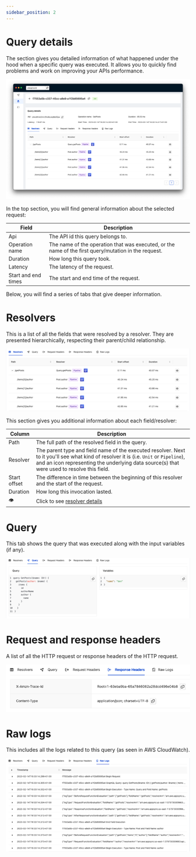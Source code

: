 ```yaml
---
sidebar_position: 2
---
```


# Query details

The section gives you detailed information of what happened under the hood when a specific query was executed. It allows you to quickly find problems and work on improving your APIs performance.

![Query Details](img/query-details.png)

In the top section, you will find general information about the selected request:

| Field | Description |
| -- | -- |
| Api |  The API id this query belongs to.
| Operation name |  The name of the operation that was executed, or the name of the first query/mutation in the request. |
| Duration |  How long this query took. |
| Latency | The latency of the request. |
| Start and end times |  The start and end time of the request. |

Below, you will find a series of tabs that give deeper information.

# Resolvers

This is a list of all the fields that were resolved by a resolver. They are presented hierarchically, respecting their parent/child relationship.

![Resolvers](img/resolvers.png)

This section gives you additional information about each field/resolver:

| Column | Description |
| ---  | --- | 
| Path|  The full path of the resolved field in the query. |
| Resolver| The parent type and field name of the executed resolver. Next to it you'll see what kind of resolver it is (i.e. `Unit` or `Pipeline`), and an icon representing the underlying data source(s) that were used to resolve this field. |
| Start offset| The difference in time between the beginning of this resolver and the start of the request.|
| Duration| How long this invocation lasted.|
| 👁 | Click to see [resolver details](./resolver-details) |

# Query

This tab shows the query that was executed along with the input variables (if any).

![Query](img/query.png)

# Request and response headers

A list of all the HTTP request or response headers of the HTTP request.

![Headers](img/headers.png)

# Raw logs
This includes all the logs related to this query (as seen in AWS CloudWatch).

![Raw logs](img/raw-logs.png)
